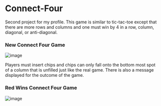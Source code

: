 # Connect-Four

Second project for my profile. This game is similar to tic-tac-toe except that there are more rows and columns and one must win
by 4 in a row, column, diagonal, or anti-diagonal. 

### New Connect Four Game
![image](https://user-images.githubusercontent.com/40302096/44004027-e648fdda-9e29-11e8-8b5a-687d24853bfd.png)

Players must insert chips and chips can only fall onto the bottom most spot of a column that is unfilled just like the real game.
There is also a message displayed for the outcome of the game.

### Red Wins Connect Four Game
![image](https://user-images.githubusercontent.com/40302096/44004092-8eb134ec-9e2a-11e8-8bcb-93819e6fd071.png)

